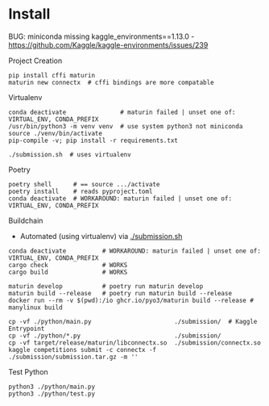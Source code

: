 # Install
BUG: miniconda missing kaggle_environments==1.13.0 - https://github.com/Kaggle/kaggle-environments/issues/239

Project Creation 
```
pip install cffi maturin 
maturin new connectx  # cffi bindings are more compatable
```

Virtualenv
```
conda deactivate               # maturin failed | unset one of: VIRTUAL_ENV, CONDA_PREFIX
/usr/bin/python3 -m venv venv  # use system python3 not miniconda
source ./venv/bin/activate
pip-compile -v; pip install -r requirements.txt
```
```
./submission.sh  # uses virtualenv
```

Poetry
```
poetry shell      # == source .../activate
poetry install    # reads pyproject.toml
conda deactivate  # WORKAROUND: maturin failed | unset one of: VIRTUAL_ENV, CONDA_PREFIX
```

Buildchain

- Automated (using virtualenv) via [./submission.sh](./submission.sh)  

```
conda deactivate          # WORKAROUND: maturin failed | unset one of: VIRTUAL_ENV, CONDA_PREFIX
cargo check               # WORKS 
cargo build               # WORKS

maturin develop           # poetry run maturin develop
maturin build --release   # poetry run maturin build --release
docker run --rm -v $(pwd):/io ghcr.io/pyo3/maturin build --release # manylinux build

cp -vf ./python/main.py                       ./submission/  # Kaggle Entrypoint
cp -vf ./python/*.py                          ./submission/
cp -vf target/release/maturin/libconnectx.so  ./submission/connectx.so
kaggle competitions submit -c connectx -f     ./submission/submission.tar.gz -m ''
```

Test Python
```
python3 ./python/main.py
python3 ./python/test.py
```